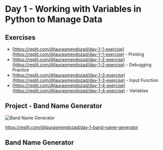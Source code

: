 # Day 1 - Working with Variables in Python to Manage Data
## Exercises
- [https://replit.com/@laurasmendozad/day-1-1-exercise](https://replit.com/@laurasmendozad/day-1-1-exercise) - Printing
- [https://replit.com/@laurasmendozad/day-1-2-exercise](https://replit.com/@laurasmendozad/day-1-2-exercise) - Debugging Practice
- [https://replit.com/@laurasmendozad/day-1-3-exercise](https://replit.com/@laurasmendozad/day-1-3-exercise) - Input Function
- [https://replit.com/@laurasmendozad/day-1-4-exercise](https://replit.com/@laurasmendozad/day-1-4-exercise) - Variables

## Project - Band Name Generator
![Band Name Generator](https://github.com/laurasmendozad/100-Days-Of-Code-Python/assets/58611097/1dcf3c9a-920f-4002-a591-4f0d4d9a5da6)

https://replit.com/@laurasmendozad/day-1-band-name-generator

## Band Name Generator
